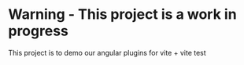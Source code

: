 # Warning - This project is a work in progress

This project is to demo our angular plugins for vite + vite test
